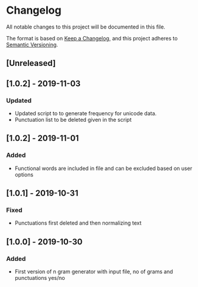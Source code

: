 # Changelog
All notable changes to this project will be documented in this file.

The format is based on [Keep a Changelog](https://keepachangelog.com/en/1.0.0/),
and this project adheres to [Semantic Versioning](https://semver.org/spec/v2.0.0.html).

## [Unreleased]

## [1.0.2] - 2019-11-03
### Updated
- Updated script to to generate frequency for unicode data. 
- Punctuation list to be deleted given in the script

## [1.0.2] - 2019-11-01
### Added
- Functional words are included in file and can be excluded based on user options

## [1.0.1] - 2019-10-31
### Fixed
- Punctuations first deleted and then normalizing text

## [1.0.0] - 2019-10-30
### Added
- First version of n gram generator with input file, no of grams and punctuations yes/no

